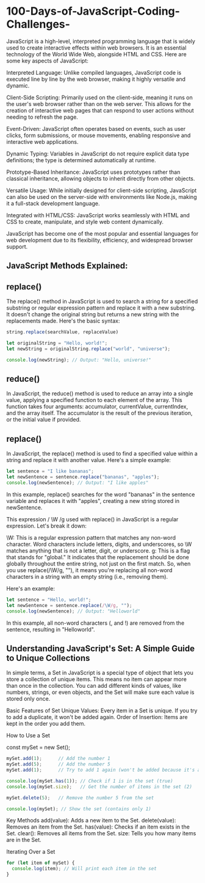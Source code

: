 # 100-Days-of-JavaScript-Coding-Challenges-


JavaScript is a high-level, interpreted programming language that is widely used to create interactive effects within web browsers. It is an essential technology of the World Wide Web, alongside HTML and CSS. Here are some key aspects of JavaScript:

Interpreted Language: Unlike compiled languages, JavaScript code is executed line by line by the web browser, making it highly versatile and dynamic.

Client-Side Scripting: Primarily used on the client-side, meaning it runs on the user's web browser rather than on the web server. This allows for the creation of interactive web pages that can respond to user actions without needing to refresh the page.

Event-Driven: JavaScript often operates based on events, such as user clicks, form submissions, or mouse movements, enabling responsive and interactive web applications.

Dynamic Typing: Variables in JavaScript do not require explicit data type definitions; the type is determined automatically at runtime.

Prototype-Based Inheritance: JavaScript uses prototypes rather than classical inheritance, allowing objects to inherit directly from other objects.

Versatile Usage: While initially designed for client-side scripting, JavaScript can also be used on the server-side with environments like Node.js, making it a full-stack development language.

Integrated with HTML/CSS: JavaScript works seamlessly with HTML and CSS to create, manipulate, and style web content dynamically.

JavaScript has become one of the most popular and essential languages for web development due to its flexibility, efficiency, and widespread browser support.

## JavaScript Methods Explained:

## replace()
The replace() method in JavaScript is used to search a string for a specified substring or regular expression pattern and replace it with a new substring. It doesn't change the original string but returns a new string with the replacements made. Here's the basic syntax:

```js
string.replace(searchValue, replaceValue)
```


```js
let originalString = "Hello, world!";
let newString = originalString.replace("world", "universe");

console.log(newString); // Output: "Hello, universe!"
```


## reduce()
In JavaScript, the reduce() method is used to reduce an array into a single value, applying a specified function to each element of the array. This function takes four arguments: accumulator, currentValue, currentIndex, and the array itself. The accumulator is the result of the previous iteration, or the initial value if provided.



## replace()
In JavaScript, the replace() method is used to find a specified value within a string and replace it with another value. Here's a simple example:

```js
let sentence = "I like bananas";
let newSentence = sentence.replace("bananas", "apples");
console.log(newSentence); // Output: "I like apples"
```

In this example, replace() searches for the word "bananas" in the sentence variable and replaces it with "apples", creating a new string stored in newSentence.




This expression / \W /g used with replace() in JavaScript is a regular expression. Let's break it down:

\W: This is a regular expression pattern that matches any non-word character. Word characters include letters, digits, and underscores, so \W matches anything that is not a letter, digit, or underscore.
g: This is a flag that stands for "global." It indicates that the replacement should be done globally throughout the entire string, not just on the first match.
So, when you use replace(/\W/g, ""), it means you're replacing all non-word characters in a string with an empty string (i.e., removing them).

Here's an example:
```js
let sentence = "Hello, world!";
let newSentence = sentence.replace(/\W/g, "");
console.log(newSentence); // Output: "Helloworld"
```

In this example, all non-word characters (, and !) are removed from the sentence, resulting in "Helloworld".


## Understanding JavaScript's Set: A Simple Guide to Unique Collections

In simple terms, a Set in JavaScript is a special type of object that lets you store a collection of unique items. This means no item can appear more than once in the collection. You can add different kinds of values, like numbers, strings, or even objects, and the Set will make sure each value is stored only once.

Basic Features of Set
Unique Values: Every item in a Set is unique. If you try to add a duplicate, it won't be added again.
Order of Insertion: Items are kept in the order you add them.


How to Use a Set

const mySet = new Set();
```js
mySet.add(1);      // Add the number 1
mySet.add(5);      // Add the number 5
mySet.add(1);      // Try to add 1 again (won't be added because it's a duplicate)

console.log(mySet.has(1)); // Check if 1 is in the set (true)
console.log(mySet.size);   // Get the number of items in the set (2)

mySet.delete(5);   // Remove the number 5 from the set

console.log(mySet); // Show the set (contains only 1)
```

Key Methods
add(value): Adds a new item to the Set.
delete(value): Removes an item from the Set.
has(value): Checks if an item exists in the Set.
clear(): Removes all items from the Set.
size: Tells you how many items are in the Set.

Iterating Over a Set

```js
for (let item of mySet) {
  console.log(item); // Will print each item in the set
}
```

